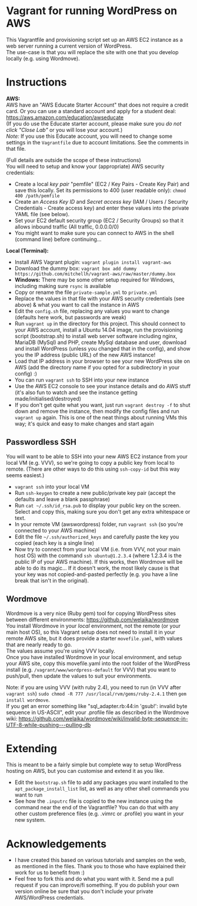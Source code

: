 # Vagrant for running WordPress on AWS

This Vagrantfile and provisioning script set up an AWS EC2 instance as a web server running a current version of WordPress.  
The use-case is that you will replace the site with one that you develop locally (e.g. using Wordmove).

Instructions
============

**AWS:**  
AWS have an "AWS Educate Starter Account" that does not require a credit card. Or you can use a standard account and apply for a student deal: https://aws.amazon.com/education/awseducate   
(If you do use the Educate starter account, please make sure you *do not click "Close Lab"* or you will lose your account.)  
*Note:* If you use this Educate account, you will need to change some settings in the `Vagrantfile` due to account limitations. See the comments in that file.

(Full details are outside the scope of these instructions)  
You will need to setup and know your (appropriate) AWS security credentials:  


* Create a local *key pair* "pemfile" (EC2 / Key Pairs - Create Key Pair) and save this locally. Set its permissions to 400 (user readable only): `chmod 400 /path/pemfile`
* Create an *Access Key ID* and *Secret access key* (IAM / Users / Security Credentials - Create access key) and enter these values into the private YAML file (see below).
* Set your EC2 default security group (EC2 / Security Groups) so that it allows inbound traffic (All traffic, 0.0.0.0/0)
* You might want to make sure you can connect to AWS in the shell (command line) before continuing...

**Local (Terminal):**
* Install AWS Vagrant plugin: `vagrant plugin install vagrant-aws`
* Download the dummy box: `vagrant box add dummy https://github.com/mitchellh/vagrant-aws/raw/master/dummy.box`
* **Windows:** There may be some other setup required for Windows, including making sure `rsync` is available
* Copy or rename the file `private-sample.yml` to `private.yml`
* Replace the values in that file with your AWS security credentials (see above) & what you want to call the instance in AWS
* Edit the `config.sh` file, replacing any values you want to change (defaults here work, but passwords are weak)
* Run `vagrant up` in the directory for this project. This should connect to your AWS account, install a Ubuntu 14.04 image, run the provisioning script (bootstrap.sh) to install web server software including nginx, MariaDB (MySql) and PHP, create MySql database and user, download and install WordPress (unless you changed that in the config), and show you the IP address (public URL) of the new AWS instance!
* Load that IP address in your browser to see your new WordPress site on AWS (add the directory name if you opted for a subdirectory in your config) :)
* You can run `vagrant ssh` to SSH into your new instance
* Use the AWS EC2 console to see your instance details and do AWS stuff (it's also fun to watch and see the instance getting made/initialised/destroyed)
* If you don't get quite what you want, just run `vagrant destroy -f` to shut down and remove the instance, then modify the config files and run `vagrant up` again.  This is one of the neat things about running VMs this way; it's quick and easy to make changes and start again

Passwordless SSH
----------------

You will want to be able to SSH into your new AWS EC2 instance from your local VM (e.g. VVV), so we're going to copy a public key from local to remote. (There are other ways to do this using `ssh-copy-id` but this way seems easiest.)

* `vagrant ssh` into your local VM
* Run `ssh-keygen` to create a new public/private key pair (accept the defaults and leave a blank passphrase)
* Run `cat ~/.ssh/id_rsa.pub` to display your public key on the screen. Select and copy this, making sure you don't get any extra whitespace or text.
* In your remote VM (awswordpress) folder, run `vagrant ssh` (so you're connected to your AWS machine)
* Edit the file `~/.ssh/authorized_keys` and carefully paste the key you copied (each key is a single line)
* Now try to connect from your local VM (i.e. from VVV, not your main host OS) with the command `ssh ubuntu@1.2.3.4` (where 1.2.3.4 is the public IP of your AWS machine). If this works, then Wordmove will be able to do its magic... If it doesn't work, the most likely cause is that your key was not copied-and-pasted perfectly (e.g. you have a line break that isn't in the original).

Wordmove
--------

Wordmove is a very nice (Ruby gem) tool for copying WordPress sites between different environments:  https://github.com/welaika/wordmove  
You install Wordmove in your _local_ environment, not the remote (or your main host OS), so this Vagrant setup does not need to install it in your remote AWS site, but it does provide a starter `movefile.yaml`, with values that are nearly ready to go.  
The values assume you're using VVV locally.  
Once you have installed Wordmove in your local environment, and setup your AWS site, copy this movefile.yaml into the root folder of the WordPress install (e.g. `/vagrant/www/wordpress-default` for VVV) that you want to push/pull, then update the values to suit your environments.

Note: if you are using VVV (with ruby 2.4), you need to run (in VVV after `vagrant ssh`) `sudo chmod -R 777 /usr/local/rvm/gems/ruby-2.4.1` then `gem install wordmove`.  
If you get an error something like "sql_adapter.rb:44:in 'gsub!': invalid byte sequence in US-ASCII", edit your .profile file as described in the Wordmove wiki: https://github.com/welaika/wordmove/wiki/invalid-byte-sequence-in-UTF-8-while-pushing---pulling-db

Extending
=========

This is meant to be a fairly simple but complete way to setup WordPress hosting on AWS, but you can customise and extend it as you like.  

* Edit the `bootstrap.sh` file to add any packages you want installed to the `apt_package_install_list` list, as well as any other shell commands you want to run
* See how the `.inputrc` file is copied to the new instance using the command near the end of the Vagrantfile?  You can do that with any other custom preference files (e.g. .vimrc or .profile) you want in your new system.

Acknowledgements
================

* I have created this based on various tutorials and samples on the web, as mentioned in the files. Thank you to those who have explained their work for us to benefit from :)
* Feel free to fork this and do what you want with it. Send me a pull request if you can improve/fi something. If you do publish your own version online be sure that you don't include your private AWS/WordPress credentials.
